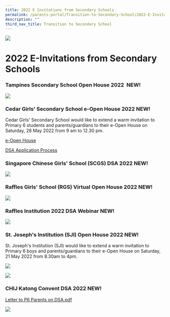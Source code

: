 ```yaml
---
title: 2022 E Invitations from Secondary Schools
permalink: /parents-portal/Transition-to-Secondary-School/2022-E-Invitations-from-Secondary-Schools/
description: ""
third_nav_title: Transition to Secondary School
---
```

![](/images/banner.gif)

2022 E-Invitations from Secondary Schools
=========================================
### Tampines Secondary School Open House 2022  NEW!

![](/images/Tampines%20Secondary%20School%20Open%20House%202022.jpeg)


### Cedar Girls' Secondary School e-Open House 2022 NEW!


Cedar Girls' Secondary School would like to extend a warm invitation to Primary 6 students and parents/guardians to their e-Open House on Saturday, 28 May 2022 from 9 am to 12.30 pm.

[e-Open House](https://sites.google.com/moe.edu.sg/cedar-open-house-2022)

[DSA Application Process](https://cedargirlssec.moe.edu.sg/admissions/direct-school-admission-to-year-1-in-2023)


### Singapore Chinese Girls' School (SCGS) DSA 2022 NEW!

![](/images/SCGS%20DSA.png)

### Raffles Girls' School (RGS) Virtual Open House 2022 NEW!

![](/images/RGS%20Virtual%20Open%20House%202022.png)


### Raffles Institution 2022 DSA Webinar NEW!

![](/images/RI%20DSA%20Sec%20Webinar.png)


### St. Joseph's Institution (SJI) Open House 2022 NEW!

St. Joseph's Institution (SJI) would like to extend a warm invitation to Primary 6 boys and parents/guardians to their e-Open House on Saturday, 21 May 2022 from 8.30am to 4pm.

![](/images/SJI%20Open%20House.jpeg)

![](/images/SST.png)

### **CHIJ Katong Convent DSA 2022** **NEW!**

[Letter to P6 Parents on DSA.pdf](/files/Letter%20to%20P6%20Parents%20on%20DSA%20to%20CHIJ%20Katong%20Convent.pdf)

![](/images/CHIJ%20Katong%20Convent%20DSA%20Poster.png)